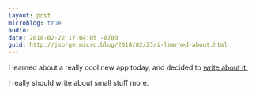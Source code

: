 ```yaml
---
layout: post
microblog: true
audio: 
date: 2018-02-22 17:04:05 -0700
guid: http://jsorge.micro.blog/2018/02/23/i-learned-about.html
---
```

I learned about a really cool new app today, and decided to [write about it.](https://jsorge.net/2018/02/22/making-proper-apps-from-websites/)

I really should write about small stuff more.
